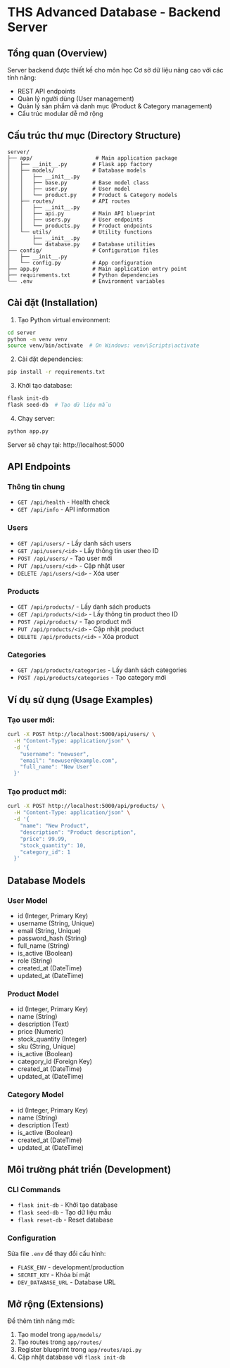 # THS Advanced Database - Backend Server

## Tổng quan (Overview)

Server backend được thiết kế cho môn học Cơ sở dữ liệu nâng cao với các tính năng:
- REST API endpoints
- Quản lý người dùng (User management)
- Quản lý sản phẩm và danh mục (Product & Category management)
- Cấu trúc modular dễ mở rộng

## Cấu trúc thư mục (Directory Structure)

```
server/
├── app/                    # Main application package
│   ├── __init__.py        # Flask app factory
│   ├── models/            # Database models
│   │   ├── __init__.py
│   │   ├── base.py        # Base model class
│   │   ├── user.py        # User model
│   │   └── product.py     # Product & Category models
│   ├── routes/            # API routes
│   │   ├── __init__.py
│   │   ├── api.py         # Main API blueprint
│   │   ├── users.py       # User endpoints
│   │   └── products.py    # Product endpoints
│   └── utils/             # Utility functions
│       ├── __init__.py
│       └── database.py    # Database utilities
├── config/                # Configuration files
│   ├── __init__.py
│   └── config.py          # App configuration
├── app.py                 # Main application entry point
├── requirements.txt       # Python dependencies
└── .env                   # Environment variables
```

## Cài đặt (Installation)

1. Tạo Python virtual environment:
```bash
cd server
python -m venv venv
source venv/bin/activate  # On Windows: venv\Scripts\activate
```

2. Cài đặt dependencies:
```bash
pip install -r requirements.txt
```

3. Khởi tạo database:
```bash
flask init-db
flask seed-db  # Tạo dữ liệu mẫu
```

4. Chạy server:
```bash
python app.py
```

Server sẽ chạy tại: http://localhost:5000

## API Endpoints

### Thông tin chung
- `GET /api/health` - Health check
- `GET /api/info` - API information

### Users
- `GET /api/users/` - Lấy danh sách users
- `GET /api/users/<id>` - Lấy thông tin user theo ID
- `POST /api/users/` - Tạo user mới
- `PUT /api/users/<id>` - Cập nhật user
- `DELETE /api/users/<id>` - Xóa user

### Products
- `GET /api/products/` - Lấy danh sách products
- `GET /api/products/<id>` - Lấy thông tin product theo ID
- `POST /api/products/` - Tạo product mới
- `PUT /api/products/<id>` - Cập nhật product
- `DELETE /api/products/<id>` - Xóa product

### Categories
- `GET /api/products/categories` - Lấy danh sách categories
- `POST /api/products/categories` - Tạo category mới

## Ví dụ sử dụng (Usage Examples)

### Tạo user mới:
```bash
curl -X POST http://localhost:5000/api/users/ \
  -H "Content-Type: application/json" \
  -d '{
    "username": "newuser",
    "email": "newuser@example.com",
    "full_name": "New User"
  }'
```

### Tạo product mới:
```bash
curl -X POST http://localhost:5000/api/products/ \
  -H "Content-Type: application/json" \
  -d '{
    "name": "New Product",
    "description": "Product description",
    "price": 99.99,
    "stock_quantity": 10,
    "category_id": 1
  }'
```

## Database Models

### User Model
- id (Integer, Primary Key)
- username (String, Unique)
- email (String, Unique)
- password_hash (String)
- full_name (String)
- is_active (Boolean)
- role (String)
- created_at (DateTime)
- updated_at (DateTime)

### Product Model
- id (Integer, Primary Key)
- name (String)
- description (Text)
- price (Numeric)
- stock_quantity (Integer)
- sku (String, Unique)
- is_active (Boolean)
- category_id (Foreign Key)
- created_at (DateTime)
- updated_at (DateTime)

### Category Model
- id (Integer, Primary Key)
- name (String)
- description (Text)
- is_active (Boolean)
- created_at (DateTime)
- updated_at (DateTime)

## Môi trường phát triển (Development)

### CLI Commands
- `flask init-db` - Khởi tạo database
- `flask seed-db` - Tạo dữ liệu mẫu
- `flask reset-db` - Reset database

### Configuration
Sửa file `.env` để thay đổi cấu hình:
- `FLASK_ENV` - development/production
- `SECRET_KEY` - Khóa bí mật
- `DEV_DATABASE_URL` - Database URL

## Mở rộng (Extensions)

Để thêm tính năng mới:
1. Tạo model trong `app/models/`
2. Tạo routes trong `app/routes/`
3. Register blueprint trong `app/routes/api.py`
4. Cập nhật database với `flask init-db`